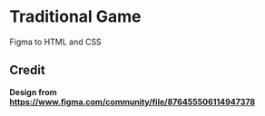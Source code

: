 # Traditional Game
Figma to HTML and CSS

## Credit
**Design from https://www.figma.com/community/file/876455506114947378**